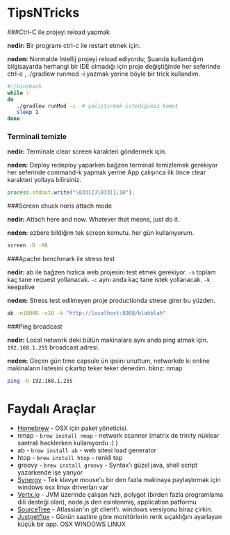 TipsNTricks
===========

###Ctrl-C ile projeyi reload yapmak

**nedir:** Bir programı ctrl-c ile restart etmek için.
   
**neden:** Normalde Intellij projeyi reload ediyordu; Şuanda kullandığım bilgisayarda herhangi bir IDE olmadığı için proje değiştiğinde her seferinde ctrl-c , ./gradlew runmod -i yazmak yerine böyle bir trick kullandım.

```bash
#!/bin/bash
while :
do
   ./gradlew runMod -i  # çalıştırmak istediğimiz komut
   sleep 1
done
```

### Terminali temizle
**nedir:** Terminale clear screen karakteri göndermek için.

**neden:** Deploy redeploy yaparken bağzen terminali temizlemek gerekiyor her seferinde command-k yapmak yerine App çalışınca ilk önce clear karakteri yollaya bilirsiniz.

```javascript
process.stdout.write("\033[2J\033[1;1H");
```


###Screen chuck noris attach mode

**nedir:** Attach here and now. Whatever that means, just do it.
   
**neden:** ezbere bildiğim tek screen komutu. her gün kullanıyorum.

```bash
screen -D -RR
```



###Apache benchmark ile stress test

**nedir:** ab ile bağzen hızlıca web projesini test etmek gerekiyor. 
`-n` toplam kaç tane request yollanacak.
`-c` aynı anda kaç tane istek yollanacak.
`-k` keepalive
   
**neden:** Stress test edilmeyen proje productionda strese girer bu yüzden.

```bash
ab -n10000 -c10 -k "http://localhost:8080/blahblah"
```


###Ping broadcast

**nedir:** Local network deki bütün makinalara aynı anda ping atmak için. `192.168.1.255` broadcast adresi.

**neden:** Geçen gün time capsule ün ipsini unuttum, networkde ki online makinaların listesini çıkartıp teker teker denedim. bknz: nmap

```bash
ping -b 192.168.1.255
```


Faydalı Araçlar
===========

* [Homebrew] - OSX için paket yöneticisi. 
* nmap - `brew install nmap` - network scanner (matrix de trinity nüklear santrali hacklerken kullanıyordu :) )
* ab - `brew install ab` - web sitesi load generator
* htop - `brew install htop` - renkli top
* groovy - `brew install groovy` - Syntax'ı güzel java, shell script yazarkende işe yarıyor
* [Synergy] - Tek klavye mouse'u bir den fazla makinaya paylaştırmak için windows osx linux driverları var
* [Vertx.io] - JVM üzerinde çalışan hızlı, polygot (birden fazla programlama dili desteği olan), node.js den esinlenmiş, application patformu 
* [SourceTree] - Atlassian'ın git client'ı. windows versiyonu biraz çirkin.
* [Justgetflux] - Günün saatine göre monitörlerin renk sıçaklığını ayarlayan küçük bir app. OSX WINDOWS LINUX

[Homebrew]: http://brew.sh/
[Synergy]: http://synergy-foss.org/
[Vertx.io]: http://vertx.io/
[SourceTree]: http://www.sourcetreeapp.com/
[Justgetflux]: http://justgetflux.com/
